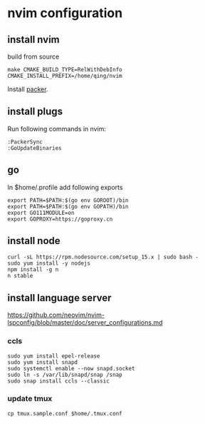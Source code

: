 # nvim configuration

## install nvim

build from source

```
make CMAKE_BUILD_TYPE=RelWithDebInfo CMAKE_INSTALL_PREFIX=/home/qing/nvim
```

Install [packer](https://github.com/wbthomason/packer.nvim).

## install plugs
Run following commands in nvim:
```
:PackerSync
:GoUpdateBinaries
```

## go

In $home/.profile add following exports

```
export PATH=$PATH:$(go env GOROOT)/bin
export PATH=$PATH:$(go env GOPATH)/bin
export GO111MODULE=on
export GOPROXY=https://goproxy.cn
```

## install node
```
curl -sL https://rpm.nodesource.com/setup_15.x | sudo bash -
sudo yum install -y nodejs
npm install -g n
n stable
```

## install language server

https://github.com/neovim/nvim-lspconfig/blob/master/doc/server_configurations.md

### ccls

```
sudo yum install epel-release
sudo yum install snapd
sudo systemctl enable --now snapd.socket
sudo ln -s /var/lib/snapd/snap /snap
sudo snap install ccls --classic
```

### update tmux

```
cp tmux.sample.conf $home/.tmux.conf
```
